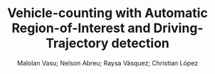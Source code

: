 ---
paperId: 33
author: Malolan Vasu; Nelson Abreu; Raysa Vásquez; Christian López
publicationauthor: López, C. et al.
title: Vehicle-counting with Automatic Region-of-Interest and Driving-Trajectory detection
pdf: paper_33.pdf
poster: poster_33.png
pitch: https://slideslive.com/38962858/vehiclecounting-with-automatic-regionofinterest-and-drivingtrajectory-detection?ref=account-folder-87716-folders
type: Oral
topic: Applications
category: Extended Abstract
link: https://doi.org/10.52591/lxai2021072419
conference: icml
year: 2021
tags: icml-2021
location: Virtual
---
